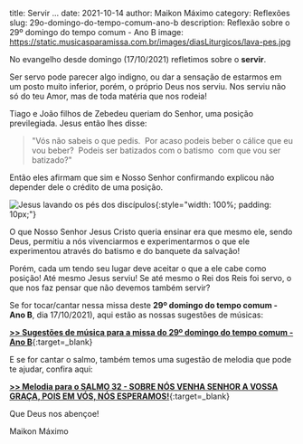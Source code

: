 title: Servir ...
date: 2021-10-14
author: Maikon Máximo
category: Reflexões
slug: 29o-domingo-do-tempo-comum-ano-b
description: Reflexão sobre o 29º domingo do tempo comum - Ano B
image: https://static.musicasparamissa.com.br/images/diasLiturgicos/lava-pes.jpg

No evangelho desde domingo (17/10/2021) refletimos sobre o **servir**.

Ser servo pode parecer algo indigno, ou dar a sensação de estarmos em um posto muito inferior, porém,
o próprio Deus nos serviu. Nos serviu não só do teu Amor, mas de toda matéria que nos rodeia! 

Tiago e João filhos de Zebedeu queriam do Senhor, uma posição previlegiada.
Jesus então lhes disse: 

>"Vós não sabeis o que pedis. 
Por acaso podeis beber o cálice que eu vou beber? 
Podeis ser batizados com o batismo 
com que vou ser batizado?" 

Então eles afirmam que sim e Nosso Senhor confirmando explicou não depender dele o crédito de uma posição. 

![Jesus lavando os pés dos discípulos](https://static.musicasparamissa.com.br/images/diasLiturgicos/lava-pes.jpg){:style="width: 100%; padding: 10px;"}

O que Nosso Senhor Jesus Cristo queria ensinar era que mesmo ele, sendo Deus, permitiu a nós
vivenciarmos e experimentarmos o que ele experimentou através do batismo e do banquete da salvação!

Porém, cada um tendo seu lugar deve aceitar o que a ele cabe como posição!
Até mesmo Jesus serviu! Se até mesmo o Rei dos Reis foi servo, o que nos faz pensar que não devemos também servir?


Se for tocar/cantar nessa missa deste **29º domingo do tempo comum - Ano B**, dia 17/10/2021),
aqui estão as nossas sugestões de músicas:

[**>> Sugestões de música para a missa do 29º domingo do tempo comum - Ano B**](https://musicasparamissa.com.br/sugestoes-para/29o-domingo-do-tempo-comum-ano-b/){:target=\_blank}

E se for cantar o salmo, também temos uma sugestão de melodia que pode te ajudar, confira aqui:

[**>> Melodia para o SALMO 32 - SOBRE NÓS VENHA SENHOR A VOSSA GRAÇA, POIS EM VÓS, NÓS ESPERAMOS!**](https://musicasparamissa.com.br/musica/salmo-32-sobre-nos-venha-senhor-a-vossa-graca-pois-em-vos-nos-esperamos/){:target=\_blank}

Que Deus nos abençoe!

Maikon Máximo
